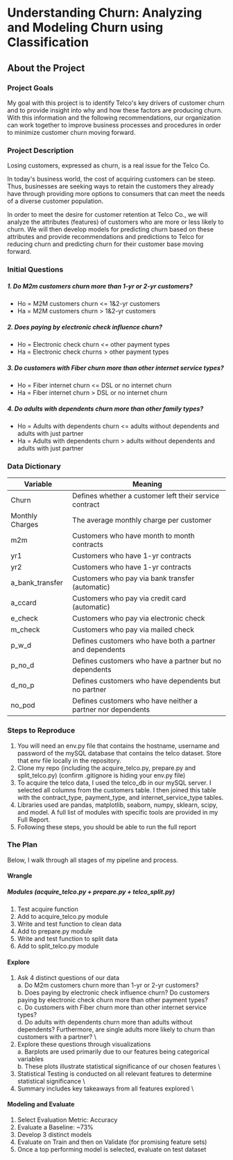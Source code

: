 # Understanding Churn: Analyzing and Modeling Churn using Classification


## About the Project
### Project Goals

My goal with this project is to identify Telco's key drivers of customer churn and to provide insight into why and how these factors are producing churn. With this information and the following recommendations, our organization can work together to improve business processes and procedures in order to minimize customer churn moving forward.


### Project Description

Losing customers, expressed as churn, is a real issue for the Telco Co. 

In today's business world, the cost of acquiring customers can be steep. Thus, businesses are seeking ways to retain the customers they already have through providing more options to consumers that can meet the needs of a diverse customer population. 

In order to meet the desire for customer retention at Telco Co., we will analyze the attributes (features) of customers who are more or less likely to churn. We will then develop models for predicting churn based on these attributes and provide recommendations and predictions to Telco for reducing churn and predicting churn for their customer base moving forward.


### Initial Questions

##### 1. Do M2m customers churn more than 1-yr or 2-yr customers?
    
- Ho = M2M customers churn <= 1&2-yr customers
- Ha = M2M customers churn > 1&2-yr customers

##### 2. Does paying by electronic check influence churn?

- Ho = Electronic check churn <= other payment types
- Ha = Electronic check churns > other payment types

##### 3. Do customers with Fiber churn more than other internet service types?

- Ho = Fiber internet churn <= DSL or no internet churn
- Ha = Fiber internet churn > DSL or no internet churn

##### 4. Do adults with dependents churn more than other family types?

- Ho = Adults with dependents churn <= adults without dependents and adults with just partner
- Ha = Adults with dependents churn > adults without dependents and adults with just partner


### Data Dictionary

| Variable      | Meaning |
| ----------- | ----------- |
| Churn      | Defines whether a customer left their service contract       |
| Monthly Charges   | The average monthly charge per customer        |
| m2m      | Customers who have month to month contracts       |
| yr1      | Customers who have 1-yr contracts       |
| yr2      | Customers who have 1-yr contracts       |
| a_bank_transfer   | Customers who pay via bank transfer (automatic)       |
| a_ccard      | Customers who pay via credit card (automatic)      |
| e_check      | Customers who pay via electronic check       |
| m_check      | Customers who pay via mailed check       |
| p_w_d   | Defines customers who have both a partner and dependents        |
| p_no_d      | Defines customers who have a partner but no dependents|
| d_no_p      | Defines customers who have dependents but no partner  |
| no_pod      | Defines customers who have neither a partner nor dependents       |


### Steps to Reproduce

1. You will need an env.py file that contains the hostname, username and password of the mySQL database that contains the telco dataset. Store that env file locally in the repository.
2. Clone my repo (including the acquire_telco.py, prepare.py and split_telco.py) 
   (confirm .gitignore is hiding your env.py file)
3. To acquire the telco data, I used the telco_db in our mySQL server. I selected all columns from the customers table. I then joined this table with the contract_type, payment_type, and internet_service_type tables.
4. Libraries used are pandas, matplotlib, seaborn, numpy, sklearn, scipy, and model. A full list of modules with specific tools are provided in my Full Report.
5. Following these steps, you should be able to run the full report


### The Plan
Below, I walk through all stages of my pipeline and process.

#### Wrangle
##### Modules (acquire_telco.py + prepare.py + telco_split.py)

1. Test acquire function
2. Add to acquire_telco.py module
3. Write and test function to clean data
4. Add to prepare.py module
5. Write and test function to split data
6. Add to split_telco.py module

#### Explore

1. Ask 4 distinct questions of our data \
  a. Do M2m customers churn more than 1-yr or 2-yr customers? \
  b. Does paying by electronic check influence churn? Do customers paying by electronic check churn more than other        payment types? \
  c. Do customers with Fiber churn more than other internet service types? \
  d. Do adults with dependents churn more than adults without dependents? Furthermore, are single adults more likely to churn than customers with a partner? \
2. Explore these questions through visualizations \
  a. Barplots are used primarily due to our features being categorical variables \
  b. These plots illustrate statistical significance of our chosen features \
3. Statistical Testing is conducted on all relevant features to determine statistical significance \
4. Summary includes key takeaways from all features explored \

#### Modeling and Evaluate

1. Select Evaluation Metric: Accuracy
2. Evaluate a Baseline: ~73%
3. Develop 3 distinct models
4. Evaluate on Train and then on Validate (for promising feature sets)
5. Once a top performing model is selected, evaluate on test dataset




